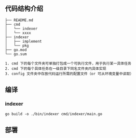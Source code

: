 ## 代码结构介绍

```
├── README.md
├── cmd
│   └── indexer
│   └── xxxx
├── indexer
│   ├── implement
│   └── pkg
├── go.mod
└── go.sum

1. cmd 下的每个文件夹可单独打包成一个可执行文件，用于执行某一具体任务
2. cmd 下的每个具体任务在一级目录下同名文件夹内具体实现
3. config 文件夹中存放代码运行所需的配置文件（or 可从环境变量中读取）

```

## 编译

### indexer

```
go build -o ./bin/indexer cmd/indexer/main.go
```

## 部署
